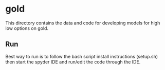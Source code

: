 # gold
This directory contains the data and code for developing models for high low options on gold.

## Run
Best way to run is to follow the bash script install instructions (setup.sh) then start the spyder IDE and run/edit the code through the IDE.
